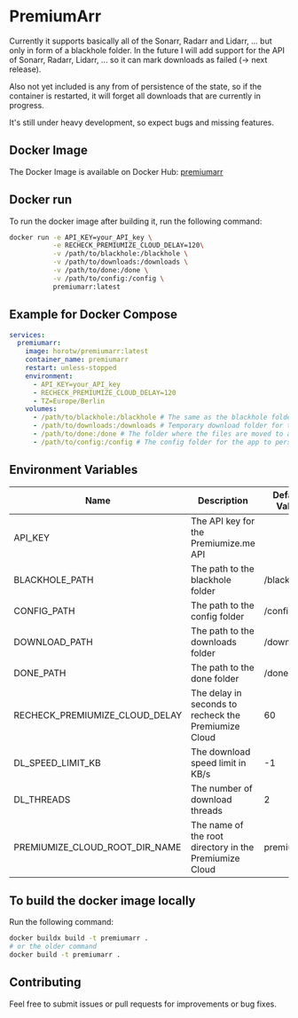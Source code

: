 # PremiumArr

Currently it supports basically all of the Sonarr, Radarr and Lidarr, ... but only in form of a blackhole folder.
In the future I will add support for the API of Sonarr, Radarr, Lidarr, ... so it can mark downloads as failed (-> next release).

Also not yet included is any from of persistence of the state, so if the container is restarted, it will forget all downloads that are currently in progress.

It's still under heavy development, so expect bugs and missing features.


## Docker Image

The Docker Image is available on Docker Hub: [premiumarr](https://hub.docker.com/r/horotw/premiumarr)

## Docker run

To run the docker image after building it, run the following command:
```bash
docker run -e API_KEY=your_API_key \
           -e RECHECK_PREMIUMIZE_CLOUD_DELAY=120\
           -v /path/to/blackhole:/blackhole \
           -v /path/to/downloads:/downloads \
           -v /path/to/done:/done \
           -v /path/to/config:/config \
           premiumarr:latest
```

## Example for Docker Compose

```yaml
services:
  premiumarr:
    image: horotw/premiumarr:latest
    container_name: premiumarr
    restart: unless-stopped
    environment:
      - API_KEY=your_API_key
      - RECHECK_PREMIUMIZE_CLOUD_DELAY=120
      - TZ=Europe/Berlin
    volumes:
      - /path/to/blackhole:/blackhole # The same as the blackhole folder you use in e.g. sonarr
      - /path/to/downloads:/downloads # Temporary download folder for the files while downloading
      - /path/to/done:/done # The folder where the files are moved to after downloading (e.g. the same as the one in sonarr)
      - /path/to/config:/config # The config folder for the app to persist the state
```


## Environment Variables

| Name                           | Description                                            | Default Value | Required |
| ------------------------------ | ------------------------------------------------------ | ------------- | -------- |
| API_KEY                        | The API key for the Premiumize.me API                  |               | Yes      |
| BLACKHOLE_PATH                 | The path to the blackhole folder                       | /blackhole    | No       |
| CONFIG_PATH                    | The path to the config folder                          | /config       | No       |
| DOWNLOAD_PATH                  | The path to the downloads folder                       | /downloads    | No       |
| DONE_PATH                      | The path to the done folder                            | /done         | No       |
| RECHECK_PREMIUMIZE_CLOUD_DELAY | The delay in seconds to recheck the Premiumize Cloud   | 60            | No       |
| DL_SPEED_LIMIT_KB              | The download speed limit in KB/s                       | -1            | No       |
| DL_THREADS                     | The number of download threads                         | 2             | No       |
| PREMIUMIZE_CLOUD_ROOT_DIR_NAME | The name of the root directory in the Premiumize Cloud | premiumarr    | No       |



## To build the docker image locally

Run the following command:
```bash
docker buildx build -t premiumarr .
# or the older command
docker build -t premiumarr .
```


## Contributing

Feel free to submit issues or pull requests for improvements or bug fixes.